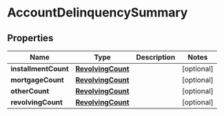 

# AccountDelinquencySummary


## Properties

| Name | Type | Description | Notes |
|------------ | ------------- | ------------- | -------------|
|**installmentCount** | [**RevolvingCount**](RevolvingCount.md) |  |  [optional] |
|**mortgageCount** | [**RevolvingCount**](RevolvingCount.md) |  |  [optional] |
|**otherCount** | [**RevolvingCount**](RevolvingCount.md) |  |  [optional] |
|**revolvingCount** | [**RevolvingCount**](RevolvingCount.md) |  |  [optional] |



